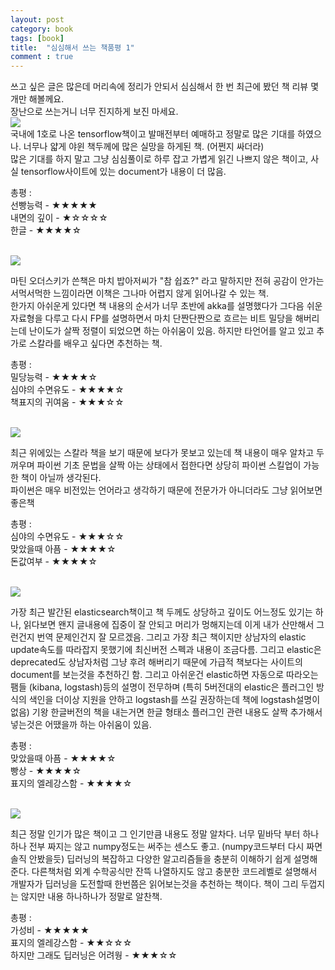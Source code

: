 ```yaml
---
layout: post
category: book
tags: [book]
title:  "심심해서 쓰는 책품평 1"
comment : true
---
```

쓰고 싶은 글은 많은데 머리속에 정리가 안되서 심심해서 한 번 최근에 봤던 책 리뷰 몇개만 해볼께요.<br/>
장난으로 쓰는거니 너무 진지하게 보진 마세요.<br/>
<img src="http://image.yes24.com/momo/TopCate1165/MidCate008/95947829.jpg"/><br/>
국내에 1호로 나온 tensorflow책이고 발매전부터 예매하고 정말로 많은 기대를 하였으나. 너무나 얇게 야윈 책두께에 많은 실망을 하게된 책. (어쩐지 싸더라)<br/>
많은 기대를 하지 말고 그냥 심심풀이로 하루 잡고 가볍게 읽긴 나쁘지 않은 책이고, 
사실 tensorflow사이트에 있는 document가 내용이 더 많음.

총평 : <br/>
선빵능력 - ★★★★★<br/>
내면의 깊이 - ★☆☆☆☆<br/>
한글 - ★★★★☆<br/>

<br/>
<img src="http://image.yes24.com/momo/TopCate0001/kepub/M_519170.jpg"/><br/>

마틴 오더스키가 쓴책은 마치 밥아저씨가 "참 쉽죠?" 라고 말하지만 전혀 공감이 안가는 서먹서먹한 느낌이라면 
이책은 그나마 어렵지 않게 읽어나갈 수 있는 책. <br/>
한가지 아쉬운게 있다면 책 내용의 순서가 너무 초반에 akka를 설명했다가 그다음 쉬운 자료형을 다루고 다시 FP를 설명하면서
마치 단짠단짠으로 흐르는 비트 밀당을 해버리는데 난이도가 살짝 정렬이 되었으면 하는 아쉬움이 있음. 
하지만 타언어를 알고 있고 추가로 스칼라를 배우고 싶다면 추천하는 책.

총평 : <br/>
밀당능력 - ★★★★☆<br/>
심야의 수면유도 - ★★★★☆<br/>
책표지의 귀여움 - ★★★☆☆<br/>

<br/>
<img src="http://image.yes24.com/momo/TopCate0001/kepub/M_548675.jpg"/><br/>

최근 위에있는 스칼라 책을 보기 때문에 보다가 못보고 있는데 책 내용이 매우 알차고 두꺼우며
파이썬 기초 문법을 살짝 아는 상태에서 접한다면 상당히 파이썬 스킬업이 가능한 책이 아닐까 생각된다.<br/>
파이썬은 매우 비전있는 언어라고 생각하기 때문에 전문가가 아니더라도 그냥 읽어보면 좋은책<br/>

총평 : <br/>
심야의 수면유도 - ★★★☆☆<br/>
맞았을때 아픔 - ★★★★☆<br/>
돈값여부 - ★★★★☆<br/>

<br/>
<img src="http://image.yes24.com/momo/TopCate972/MidCate008/97177767.jpg"/>

가장 최근 발간된 elasticsearch책이고 책 두께도 상당하고 깊이도 어느정도 있기는 하나, 
읽다보면 왠지 글내용에 집중이 잘 안되고 머리가 멍해지는데 이게 내가 산만해서 그런건지 번역 문제인건지 잘 모르겠음.
그리고 가장 최근 책이지만 상남자의 elastic update속도를 따라잡지 못했기에 최신버전 스펙과 내용이 조금다름.
그리고 elastic은 deprecated도 상남자처럼 그냥 후려 해버리기 때문에 가급적 책보다는 사이트의 document를 보는것을 추천하긴 함.
그리고 아쉬운건 elastic하면 자동으로 따라오는 팸들 (kibana, logstash)등의 설명이 전무하며 
(특히 5버전대의 elastic은 플러그인 방식의 색인을 더이상 지원을 안하고 logstash를 쓰길 권장하는데 책에 logstash설명이 없음)
기왕 한글버전의 책을 내는거면 한글 형태소 플러그인 관련 내용도 살짝 추가해서 넣는것은 어땠을까 하는 아쉬움이 있음.

총평 : <br/>
맞았을때 아픔 - ★★★★☆<br/>
빵상 - ★★★★☆<br/>
표지의 엘레강스함 - ★★★★☆<br/>

<br/>
<img src="http://image.yes24.com/momo/TopCate1034/MidCate010/103393834.jpg"/>

최근 정말 인기가 많은 책이고 그 인기만큼 내용도 정말 알차다. 
너무 밑바닥 부터 하나하나 전부 짜지는 않고 numpy정도는 써주는 센스도 좋고. (numpy코드부터 다시 짜면 솔직 안봤을듯) 
딥러닝의 복잡하고 다양한 알고리즘들을 충분히 이해하기 쉽게 설명해준다. 
다른책처럼 외계 수학공식만 잔뜩 나열하지도 않고 충분한 코드레벨로 설명해서 
개발자가 딥러닝을 도전할때 한번쯤은 읽어보는것을 추천하는 책이다.
책이 그리 두껍지는 않지만 내용 하나하나가 정말로 알찬책.

총평 : <br/>
가성비 - ★★★★★<br/>
표지의 엘레강스함 - ★★☆☆☆<br/>
하지만 그래도 딥러닝은 어려웡 - ★★★☆☆<br/>